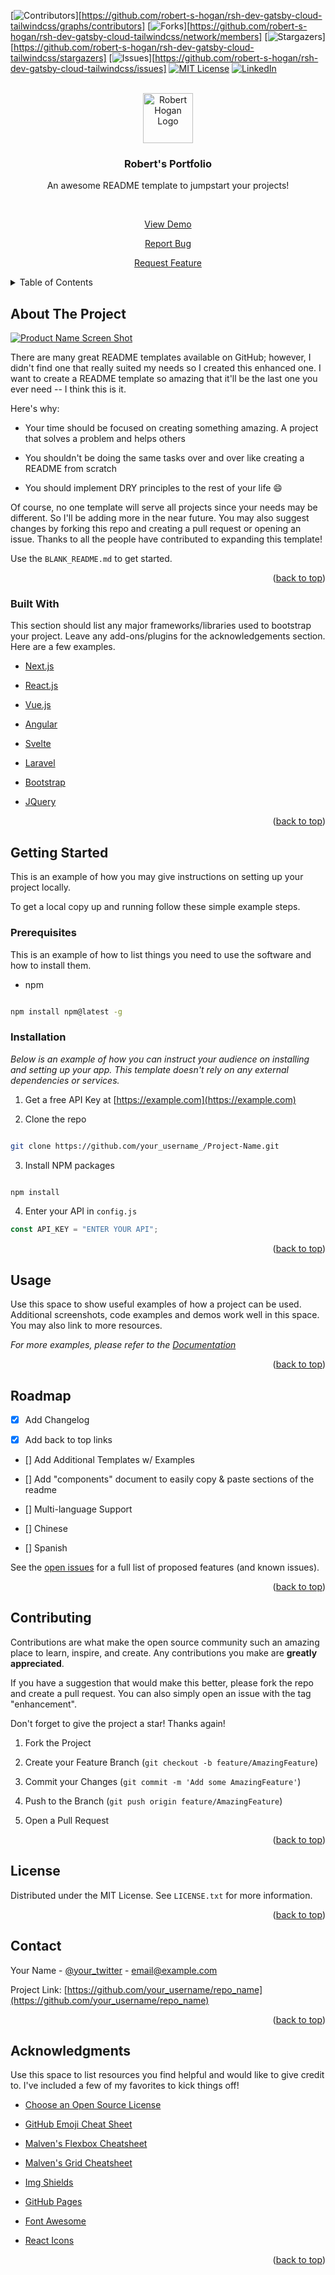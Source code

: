 [![Contributors][contributors-shield]][https://github.com/robert-s-hogan/rsh-dev-gatsby-cloud-tailwindcss/graphs/contributors] [![Forks][forks-shield]][https://github.com/robert-s-hogan/rsh-dev-gatsby-cloud-tailwindcss/network/members] [![Stargazers][stars-shield]][https://github.com/robert-s-hogan/rsh-dev-gatsby-cloud-tailwindcss/stargazers] [![Issues][issues-shield]][https://github.com/robert-s-hogan/rsh-dev-gatsby-cloud-tailwindcss/issues] [![MIT License][license-shield]][license-url] [![LinkedIn][linkedin-shield]][linkedin-url]

<!-- PROJECT LOGO -->

<br  />

<div  align="center">

<a  href="https://github.com/othneildrew/Best-README-Template">

<img  src="https://res.cloudinary.com/dmfdjwwgb/image/upload/v1635442164/roberthogan.dev/RH_logo_black_qsdala.png"  alt="Robert Hogan Logo"  width="80"  height="80">

</a>

<h3  align="center">Robert's Portfolio</h3>

<p  align="center">

An awesome README template to jumpstart your projects!

<br  />

<a  href="https://roberthogan.dev/">View Demo</a>

<a  href="https://github.com/othneildrew/Best-README-Template/issues">Report Bug</a>

<a  href="https://github.com/othneildrew/Best-README-Template/issues">Request Feature</a>

</p>

</div>

<!-- TABLE OF CONTENTS -->

<details>

<summary>Table of Contents</summary>

<ol>

<li>

<a  href="#about-the-project">About The Project</a>

<ul>

<li><a  href="#built-with">Built With</a></li>

</ul>

</li>

<li>

<a  href="#getting-started">Getting Started</a>

<ul>

<li><a  href="#prerequisites">Prerequisites</a></li>

<li><a  href="#installation">Installation</a></li>

</ul>

</li>

<li><a  href="#usage">Usage</a></li>

<li><a  href="#roadmap">Roadmap</a></li>

<li><a  href="#contributing">Contributing</a></li>

<li><a  href="#license">License</a></li>

<li><a  href="#contact">Contact</a></li>

<li><a  href="#acknowledgments">Acknowledgments</a></li>

</ol>

</details>

<!-- ABOUT THE PROJECT -->

## About The Project

[![Product Name Screen Shot][product-screenshot]](https://example.com)

There are many great README templates available on GitHub; however, I didn't find one that really suited my needs so I created this enhanced one. I want to create a README template so amazing that it'll be the last one you ever need -- I think this is it.

Here's why:

-   Your time should be focused on creating something amazing. A project that solves a problem and helps others

-   You shouldn't be doing the same tasks over and over like creating a README from scratch

-   You should implement DRY principles to the rest of your life :smile:

Of course, no one template will serve all projects since your needs may be different. So I'll be adding more in the near future. You may also suggest changes by forking this repo and creating a pull request or opening an issue. Thanks to all the people have contributed to expanding this template!

Use the `BLANK_README.md` to get started.

<p  align="right">(<a  href="#top">back to top</a>)</p>

### Built With

This section should list any major frameworks/libraries used to bootstrap your project. Leave any add-ons/plugins for the acknowledgements section. Here are a few examples.

-   [Next.js](https://nextjs.org/)

-   [React.js](https://reactjs.org/)

-   [Vue.js](https://vuejs.org/)

-   [Angular](https://angular.io/)

-   [Svelte](https://svelte.dev/)

-   [Laravel](https://laravel.com)

-   [Bootstrap](https://getbootstrap.com)

-   [JQuery](https://jquery.com)

<p  align="right">(<a  href="#top">back to top</a>)</p>

<!-- GETTING STARTED -->

## Getting Started

This is an example of how you may give instructions on setting up your project locally.

To get a local copy up and running follow these simple example steps.

### Prerequisites

This is an example of how to list things you need to use the software and how to install them.

-   npm

```sh

npm install npm@latest -g

```

### Installation

_Below is an example of how you can instruct your audience on installing and setting up your app. This template doesn't rely on any external dependencies or services._

1. Get a free API Key at [https://example.com](https://example.com)

2. Clone the repo

```sh

git clone https://github.com/your_username_/Project-Name.git

```

3. Install NPM packages

```sh

npm install

```

4. Enter your API in `config.js`

```js
const API_KEY = "ENTER YOUR API";
```

<p  align="right">(<a  href="#top">back to top</a>)</p>

<!-- USAGE EXAMPLES -->

## Usage

Use this space to show useful examples of how a project can be used. Additional screenshots, code examples and demos work well in this space. You may also link to more resources.

_For more examples, please refer to the [Documentation](https://example.com)_

<p  align="right">(<a  href="#top">back to top</a>)</p>

<!-- ROADMAP -->

## Roadmap

-   [x] Add Changelog

-   [x] Add back to top links

-   [] Add Additional Templates w/ Examples

-   [] Add "components" document to easily copy & paste sections of the readme

-   [] Multi-language Support

-   [] Chinese

-   [] Spanish

See the [open issues](https://github.com/othneildrew/Best-README-Template/issues) for a full list of proposed features (and known issues).

<p  align="right">(<a  href="#top">back to top</a>)</p>

<!-- CONTRIBUTING -->

## Contributing

Contributions are what make the open source community such an amazing place to learn, inspire, and create. Any contributions you make are **greatly appreciated**.

If you have a suggestion that would make this better, please fork the repo and create a pull request. You can also simply open an issue with the tag "enhancement".

Don't forget to give the project a star! Thanks again!

1. Fork the Project

2. Create your Feature Branch (`git checkout -b feature/AmazingFeature`)

3. Commit your Changes (`git commit -m 'Add some AmazingFeature'`)

4. Push to the Branch (`git push origin feature/AmazingFeature`)

5. Open a Pull Request

<p  align="right">(<a  href="#top">back to top</a>)</p>

<!-- LICENSE -->

## License

Distributed under the MIT License. See `LICENSE.txt` for more information.

<p  align="right">(<a  href="#top">back to top</a>)</p>

<!-- CONTACT -->

## Contact

Your Name - [@your_twitter](https://twitter.com/your_username) - email@example.com

Project Link: [https://github.com/your_username/repo_name](https://github.com/your_username/repo_name)

<p  align="right">(<a  href="#top">back to top</a>)</p>

<!-- ACKNOWLEDGMENTS -->

## Acknowledgments

Use this space to list resources you find helpful and would like to give credit to. I've included a few of my favorites to kick things off!

-   [Choose an Open Source License](https://choosealicense.com)

-   [GitHub Emoji Cheat Sheet](https://www.webpagefx.com/tools/emoji-cheat-sheet)

-   [Malven's Flexbox Cheatsheet](https://flexbox.malven.co/)

-   [Malven's Grid Cheatsheet](https://grid.malven.co/)

-   [Img Shields](https://shields.io)

-   [GitHub Pages](https://pages.github.com)

-   [Font Awesome](https://fontawesome.com)

-   [React Icons](https://react-icons.github.io/react-icons/search)

<p  align="right">(<a  href="#top">back to top</a>)</p>

<!-- MARKDOWN LINKS & IMAGES -->

<!-- https://www.markdownguide.org/basic-syntax/#reference-style-links -->

[contributors-shield]: https://img.shields.io/github/contributors/othneildrew/Best-README-Template.svg?style=for-the-badge
[contributors-url]: https://github.com/othneildrew/Best-README-Template/graphs/contributors
[forks-shield]: https://img.shields.io/github/forks/othneildrew/Best-README-Template.svg?style=for-the-badge
[forks-url]: https://github.com/othneildrew/Best-README-Template/network/members
[stars-shield]: https://img.shields.io/github/stars/othneildrew/Best-README-Template.svg?style=for-the-badge
[stars-url]: https://github.com/othneildrew/Best-README-Template/stargazers
[issues-shield]: https://img.shields.io/github/issues/othneildrew/Best-README-Template.svg?style=for-the-badge
[issues-url]: https://github.com/othneildrew/Best-README-Template/issues
[license-shield]: https://img.shields.io/github/license/othneildrew/Best-README-Template.svg?style=for-the-badge
[license-url]: https://github.com/othneildrew/Best-README-Template/blob/master/LICENSE.txt
[linkedin-shield]: https://img.shields.io/badge/-LinkedIn-black.svg?style=for-the-badge&logo=linkedin&colorB=555
[linkedin-url]: https://linkedin.com/in/othneildrew
[product-screenshot]: images/screenshot.png
